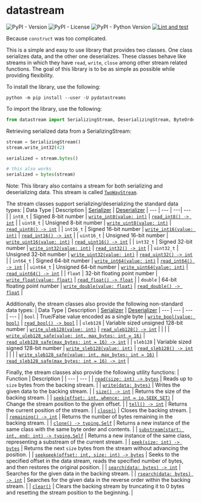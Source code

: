 # datastream
![PyPI - Version](https://img.shields.io/pypi/v/pydatastreams?style=for-the-badge)
![PyPI - License](https://img.shields.io/pypi/l/pydatastreams?style=for-the-badge)
![PyPI - Python Version](https://img.shields.io/pypi/pyversions/pydatastreams?style=for-the-badge)
[![Lint and test](https://github.com/yntha/datastream/actions/workflows/python-app.yml/badge.svg)](https://github.com/yntha/datastream/actions/workflows/python-app.yml)


Because `construct` was too complicated.

This is a simple and easy to use library that provides two classes. One class serializes data, and the other one deserializes. These classes behave like streams in which they have `read`, `write`, `close` among other stream related functions. The goal of this library is to be as simple as possible while providing flexibility.

To install the library, use the following:
```console
python -m pip install --user -U pydatastreams
```

To import the library, use the following:
```python
from datastream import SerializingStream, DeserializingStream, ByteOrder
```

Retrieving serialized data from a SerializingStream:
```python
stream = SerializingStream()
stream.write_int32(42)

serialized = stream.bytes()

# this also works
serialized = bytes(stream)
```

Note: This library also contains a stream for both serializing and deserializing data. This stream is called [`TwoWayStream`](datastream/twoway.py#L9).

The stream classes support serializing/deserializing the standard data types:
| Data Type | Description | [Serializer](datastream/serializing.py#L8) | [Deserializer](datastream/deserializing.py#L8)
| --- | --- | ---| --- |
| `int8_t` | Signed 8-bit number | [`write_int8(value: int)`](datastream/serializing.py#L52) | [`read_int8() -> int`](datastream/deserializing.py#L41) |
| `uint8_t` | Unsigned 8-bit number | [`write_uint8(value: int)`](datastream/serializing.py#L55) | [`read_uint8() -> int`](datastream/deserializing.py#L44) |
| `int16_t` | Signed 16-bit number | [`write_int16(value: int)`](datastream/serializing.py#L46) | [`read_int16() -> int`](datastream/deserializing.py#L35) |
| `uint16_t` | Unsigned 16-bit number | [`write_uint16(value: int)`](datastream/serializing.py#L49) | [`read_uint16() -> int`](datastream/deserializing.py#L38) |
| `int32_t` | Signed 32-bit number | [`write_int32(value: int)`](datastream/serializing.py#L40) | [`read_int32() -> int`](datastream/deserializing.py#L29) |
| `uint32_t` | Unsigned 32-bit number | [`write_uint32(value: int)`](datastream/serializing.py#L43) | [`read_uint32() -> int`](datastream/deserializing.py#L32) |
| `int64_t` | Signed 64-bit number | [`write_int64(value: int)`](datastream/serializing.py#L34) | [`read_int64() -> int`](datastream/deserializing.py#L23) |
| `uint64_t` | Unsigned 64-bit number | [`write_uint64(value: int)`](datastream/serializing.py#L37) | [`read_uint64() -> int`](datastream/deserializing.py#L26) |
| `float` | 32-bit floating point number | [`write_float(value: float)`](datastream/serializing.py#L58) | [`read_float() -> float`](datastream/deserializing.py#L47) |
| `double` | 64-bit floating point number | [`write_double(value: float)`](datastream/serializing.py#L61) | [`read_double() -> float`](datastream/deserializing.py#L50) |

Additionally, the stream classes also provide the following non-standard data types:
| Data Type | Description | [Serializer](datastream/serializing.py#L8) | [Deserializer](datastream/deserializing.py#L8)
| --- | --- | ---| --- |
| `bool` | True/False value encoded as a single byte | [`write_bool(value: bool)`](datastream/serializing.py#L64) | [`read_bool() -> bool`](datastream/deserializing.py#L53) |
| `uleb128` | Variable sized unsigned 128-bit number | [`write_uleb128(value: int)`](datastream/serializing.py#L67) | [`read_uleb128() -> int`](datastream/deserializing.py#L56) |
| | | [`write_uleb128_safe(value: int, max_bytes: int = 16)`](datastream/serializing.py#L78) | [`read_uleb128_safe(max_bytes: int = 16) -> int`](datastream/deserializing.py#L68) |
| `sleb128` | Variable sized signed 128-bit number | [`write_sleb128(value: int)`](datastream/serializing.py#L99) | [`read_sleb128() -> int`](datastream/deserializing.py#L95) |
| | | [`write_sleb128_safe(value: int, max_bytes: int = 16)`](datastream/serializing.py#L110) | [`read_sleb128_safe(max_bytes: int = 16) -> int`](datastream/deserializing.py#L107) |

Finally, the stream classes also provide the following utility functions:
| Function | Description |
| --- | --- |
| [`read(size: int) -> bytes`](datastream/base.py#L64) | Reads up to `size` bytes from the backing stream. |
| [`write(data: bytes)`](datastream/base.py#L120) | Writes the given data to the backing stream. |
| [`size() -> int`](datastream/base.py#L76) | Returns the size of the backing stream. |
| [`seek(offset: int, whence: int = io.SEEK_SET)`](datastream/base.py#L94) | Change the stream position to the given offset. |
| [`tell() -> int`](datastream/base.py#L105) | Returns the current position of the stream. |
| [`close()`](datastream/base.py#L114) | Closes the backing stream. |
| [`remaining() -> int`](datastream/base.py#L85) | Returns the number of bytes remaining in the backing stream. |
| [`clone() -> typing.Self`](datastream/base.py#L129) | Returns a new instance of the same class with the same byte order and contents. |
| [`substream(start: int, end: int) -> typing.Self`](datastream/base.py#L140) | Returns a new instance of the same class, representing a substream of the current stream. |
| [`peek(size: int) -> bytes`](datastream/base.py#L157) | Returns the next `size` bytes from the stream without advancing the position. |
| [`seekpeek(offset: int, size: int) -> bytes`](datastream/base.py#L175) | Seeks to the specified offset in the data stream, reads the specified number of bytes, and then restores the original position. |
| [`search(data: bytes) -> int`](datastream/base.py#L196) | Searches for the given data in the backing stream. |
| [`rsearch(data: bytes) -> int`](datastream/base.py#L223) | Searches for the given data in the reverse order within the backing stream. |
| [`clear()`](datastream/base.py#L252) | Clears the backing stream by truncating it to 0 bytes and resetting the stream position to the beginning. |